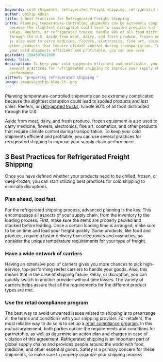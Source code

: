 ```yaml
---
keywords: cold shipments, refrigerated freight shipping, refrigerated shipping
author: GoShip Admin
title: 3 Best Practices for Refrigerated Freight Shipping
intro: Planning temperature-controlled shipments can be extremely complicated
  because the slightest disruption could lead to spoiled products and lost
  sales. Reefers, or refrigerated trucks, handle 90% of all food distributed
  through the U.S. Aside from meat, dairy, and fresh produce, frozen equipment
  is also used to carry medicine, flowers, electronics, fine art, cosmetics, and
  other products that require climate control during transportation. To keep
  your cold shipments efficient and profitable, you can use seve
postedAt: 1584507621000
news: false
description: To keep your cold shipments efficient and profitable, you can use
  several practices for refrigerated shipping to improve your supply chain
  performance.
altText: "preparing refrigerated shipping "
image: images/goship-blog-16-.png
---
```

Planning temperature-controlled shipments can be extremely complicated because the slightest disruption could lead to spoiled products and lost sales. Reefers, or [refrigerated trucks](https://www.goship.com/blog/what-is-refrigerated-shipping-and-how-does-it-work/), handle 90% of all food distributed through the U.S. 

Aside from meat, dairy, and fresh produce, frozen equipment is also used to carry medicine, flowers, electronics, fine art, cosmetics, and other products that require climate control during transportation. To keep your cold shipments efficient and profitable, you can use several practices for refrigerated shipping to improve your supply chain performance.

## 3 Best Practices for Refrigerated Freight Shipping

Once you have defined whether your products need to be chilled, frozen, or deep-frozen, you can start utilizing best practices for cold shipping to eliminate disruptions.

### Plan ahead, load fast

For the refrigerated shipping process, advanced planning is the key. This encompasses all aspects of your supply chain, from the inventory to the loading process. First, make sure the items are properly packed and stacked before loading. Once a certain loading time is arranged, make sure to be on time and load your freight quickly. Some products, like food and produce, require a faster delivery than electronics and cosmetics, so consider the unique temperature requirements for your type of freight.

### Have a wide network of carriers

Having an extensive pool of carriers gives you more chances to pick high-service, top-performing reefer carriers to handle your goods. Also, this means that in the case of shipping failure, delay, or disruption, you can quickly switch to another provider without time losses. The variety of carriers helps assure that all the requirements for the different product types are met.

### Use the retail compliance program

The best way to avoid unwanted issues related to shipping is to prearrange all the terms and conditions with your shipping provider. For retailers, the most reliable way to do so is to set up a [retail compliance program](https://www.goship.com/blog/what-is-a-vendor-compliance-program-retail/). In this mutual agreement, both parties outline the requirements and conditions for partnership, as well as determine an action plan and charges in case of violation of this agreement. Refrigerated shipping is an important part of global supply chains and provides people around the world with food, medicine, and other essential goods. Safety is a primary concern for these shipments, so make sure to properly organize your shipping process.